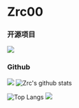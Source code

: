 # Zrc00

### 开源项目

[![](https://github-readme-stats.vercel.app/api/pin/?uZrc00&repo=mp4To4K-rust)](https://github.com/Minori-ty/mp4To4K-rust)

### Github

[![](https://activity-graph.herokuapp.com/graph?username=Zrc00&theme=dracula)](https://github.com/ashutosh00710/github-readme-activity-graph)
![Zrc's github stats](https://github-readme-stats.vercel.app/api?uZrc00&show_icons=true&theme=vue)

![Top Langs](https://github-readme-stats.vercel.app/api/top-langs/?username=Zrc00&langs_count=6)
![](https://github-readme-stats.vercel.app/api/top-langs/?username=Zrc00&layout=compact&langs_count=6)

